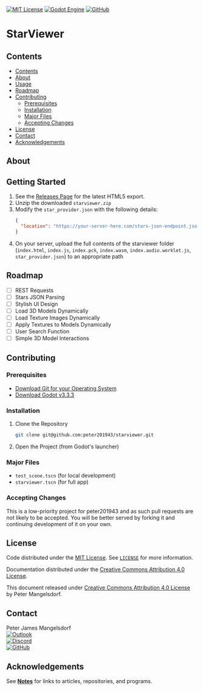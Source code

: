 
[![MIT License](https://img.shields.io/github/license/peter201943/starviewer.svg?style=flat)](https://opensource.org/licenses/MIT)
[![Godot Engine](https://img.shields.io/badge/GODOT-%23FFFFFF.svg?style=flat&logo=godot-engine&color=grey)](https://godotengine.org/)
[![GitHub](https://img.shields.io/badge/github-%23121011.svg?style=flat&logo=github&logoColor=white&label=peter201943%2Fstarviewer)](https://github.com/peter201943/starviewer)

# StarViewer

## Contents
- [Contents](#contents)
- [About](#about)
- [Usage](#getting-started)
- [Roadmap](#roadmap)
- [Contributing](#contributing)
  - [Prerequisites](#prerequisites)
  - [Installation](#installation)
  - [Major Files](#major-files)
  - [Accepting Changes](#accepting-changes)
- [License](#license)
- [Contact](#contact)
- [Acknowledgements](#acknowledgements)

## About

## Getting Started
1. See the [Releases Page](https://github.com/peter201943/starviewer/releases) for the latest HTML5 export.
2. Unzip the downloaded `starviewer.zip`
3. Modify the `star_provider.json` with the following details:
    ```json
    {
      "location": "https://your-server-here.com/stars-json-endpoint.json"
    }
    ```
4. On your server, upload the full contents of the starviewer folder (`index.html`, `index.js`, `index.pck`, `index.wasm`, `index.audio.worklet.js`, `star_provider.json`) to an appropriate path

## Roadmap
- [ ] REST Requests
- [ ] Stars JSON Parsing
- [ ] Stylish UI Design
- [ ] Load 3D Models Dynamically
- [ ] Load Texture Images Dynamically
- [ ] Apply Textures to Models Dynamically
- [ ] User Search Function
- [ ] Simple 3D Model Interactions

## Contributing

### Prerequisites
- [Download Git for your Operating System](https://git-scm.com/)
- [Download Godot v3.3.3](https://godotengine.org/download)

### Installation
1. Clone the Repository
    ```bash
    git clone git@github.com:peter201943/starviewer.git
    ```
2. Open the Project (from Godot's launcher)

### Major Files
- `test_scene.tscn` (for local development)
- `starviewer.tscn` (for full app)

### Accepting Changes
This is a low-priority project for peter201943 and as such pull requests are not likely to be accepted.
You will be better served by forking it and continuing development of it on your own.

## License
Code distributed under the [MIT License](https://opensource.org/licenses/MIT). See [`LICENSE`](LICENSE) for more information.

Documentation distributed under the [Creative Commons Attribution 4.0 License](https://creativecommons.org/licenses/by/4.0/).

This document released under [Creative Commons Attribution 4.0 License](https://creativecommons.org/licenses/by/4.0/) by Peter Mangelsdorf.

## Contact
Peter James Mangelsdorf  
[![Outlook](https://img.shields.io/badge/Microsoft_Outlook-0078D4?style=flat&logo=microsoft-outlook&logoColor=white&label=peter.j.mangelsdorf)](mailto:peter.j.mangelsdorf@outlook.com)  
[![Discord](https://img.shields.io/badge/%3CServer%3E-%237289DA.svg?style=flat&logo=discord&logoColor=white&label=peter201943%238017)](https://discord.com/)  
[![GitHub](https://img.shields.io/badge/github-%23121011.svg?style=flat&logo=github&logoColor=white&label=peter201943)](https://github.com/peter201943/)  

## Acknowledgements
See **[Notes](notes/)** for links to articles, repositories, and programs.


